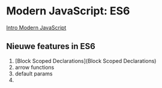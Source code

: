 # Modern JavaScript: ES6

[Intro Modern JavaScript](intro)

## Nieuwe features in ES6
1. [Block Scoped Declarations](Block Scoped Declarations)
2. arrow functions
3. default params
4.
